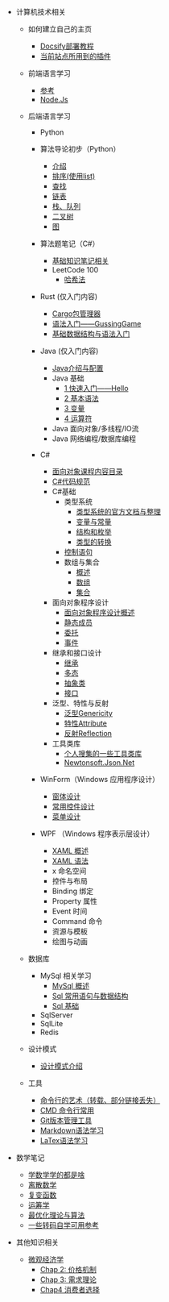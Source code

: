<!-- _sidebar.md -->


* 计算机技术相关
  * 如何建立自己的主页
    * [Docsify部署教程](/ProjectDocs/cs/Docsify/docsify-startinit.md)
    * [当前站点所用到的插件](/ProjectDocs/cs/Docsify/plugin-docsify-used.md)

  * 前端语言学习
    * [参考](/ProjectDocs/cs/Front-end-Development/Introduction.md)
    * [Node.Js](/ProjectDocs/cs/Front-end-Development/NodeJs-DownloadInit.md)
  
  * 后端语言学习
    * Python

    * 算法导论初步（Python）
      * [介绍](/ProjectDocs/cs/Back-end-Development/AlgorithmTheory-using-python/Introduction.md)
      * [排序(使用list)](/ProjectDocs/cs/Back-end-Development/AlgorithmTheory-using-python/Sort.md)
      * [查找](/ProjectDocs/cs/Back-end-Development/AlgorithmTheory-using-python/Search.md)
      * [链表](/ProjectDocs/cs/Back-end-Development/AlgorithmTheory-using-python/Linkedlist.md)
      * [栈、队列](/ProjectDocs/cs/Back-end-Development/AlgorithmTheory-using-python/Stack_Queue.md)
      * [二叉树](/ProjectDocs/cs/Back-end-Development/AlgorithmTheory-using-python/BinaryTree.md)
      * [图](/ProjectDocs/cs/Back-end-Development/AlgorithmTheory-using-python/graph.md)

    * 算法题笔记（C#）
      * [基础知识笔记相关](/ProjectDocs/cs/Back-end-Development/Algorithm-CSsharp/Algorithm-Basic.md)
      * LeetCode 100
        * [哈希法](/ProjectDocs/cs/Back-end-Development/Algorithm-CSsharp/Hash-Practice.md)

    * Rust (仅入门内容)
      * [Cargo包管理器](/ProjectDocs/cs/Back-end-Development/Rust-Learn/cargo.md)
      * [语法入门——GussingGame](/ProjectDocs/cs/Back-end-Development/Rust-Learn/GuessingGame.md)
      * [基础数据结构与语法入门](/ProjectDocs/cs/Back-end-Development/Rust-Learn/rust_basic.md)

    * Java (仅入门内容)
      * [Java介绍与配置](/ProjectDocs/cs/Back-end-Development/Java-Learn/Introduction.md)
      * Java 基础
        * [1 快速入门——Hello](/ProjectDocs/cs/Back-end-Development/Java-Learn/Fast-Start/1HelloWorld.md)
        * [2 基本语法](/ProjectDocs/cs/Back-end-Development/Java-Learn/Fast-Start/2BasicSyntax.md)
        * [3 变量](/ProjectDocs/cs/Back-end-Development/Java-Learn/Fast-Start/3Variable.md)
        * [4 运算符](/ProjectDocs/cs/Back-end-Development/Java-Learn/Fast-Start/4Operator.md)
      * Java 面向对象/多线程/IO流
      * Java 网络编程/数据库编程

    * C#             
      * [面向对象课程内容目录](/ProjectDocs/cs/Back-end-Development/Csharp/file.md)
      * [C#代码规范](/ProjectDocs/cs/Back-end-Development/Csharp/NameRules.md)
      * C#基础
        * 类型系统  <!--放置在 Type-System -->
          * [类型系统的官方文档与整理](/ProjectDocs/cs/Back-end-Development/Csharp/Type-System/Type-System.md)
          * [变量与常量](/ProjectDocs/cs/Back-end-Development/Csharp/Type-System/2-3-Variable-Constant.md)
          * [结构和枚举](/ProjectDocs/cs/Back-end-Development/Csharp/Type-System/2-5-Struct-Enum.md)
          * [类型的转换](/ProjectDocs/cs/Back-end-Development/Csharp/Type-System/2-4-Type-Convert.md)
        * [控制语句](/ProjectDocs/cs/Back-end-Development/Csharp/3-Control-Sentence.md)
        * 数组与集合  <!--放置在 Collection-Array-List -->
          * [概述](/ProjectDocs/cs/Back-end-Development/Csharp/Collection-Array/Collection-System.md)
          * [数组](/ProjectDocs/cs/Back-end-Development/Csharp/Collection-Array/Array.md)
          * [集合](/ProjectDocs/cs/Back-end-Development/Csharp/Collection-Array/List.md)
      * 面向对象程序设计  <!--放置在 OOP -->
        * [面向对象程序设计概述](/ProjectDocs/cs/Back-end-Development/Csharp/OOP/5-1-introduction.md)
        * [静态成员](/ProjectDocs/cs/Back-end-Development/Csharp/OOP/5-6-Static-Member.md)
        * [委托](/ProjectDocs/cs/Back-end-Development/Csharp/OOP/5-12-delegate.md)
        * [事件](/ProjectDocs/cs/Back-end-Development/Csharp/OOP/5-13-event.md)
      * 继承和接口设计  <!--放置在 Inheritance-Connector -->
        * [继承](/ProjectDocs/cs/Back-end-Development/Csharp/Inheritance-Connector/6-1-Inheritance.md)
        * [多态](/ProjectDocs/cs/Back-end-Development/Csharp/Inheritance-Connector/6-2-Polymorphism.md)
        * [抽象类](/ProjectDocs/cs/Back-end-Development/Csharp/Inheritance-Connector/6-3-Abstract.md)
        * [接口](/ProjectDocs/cs/Back-end-Development/Csharp/Inheritance-Connector/6-4-Connector.md)
      * 泛型、特性与反射  <!--放置在 Genericity-Attribute-Reflection -->
        * [泛型Genericity](/ProjectDocs/cs/Back-end-Development/Csharp/Genericity-Attribute-Reflexction/Genericity.md)
        * [特性Attribute](/ProjectDocs/cs/Back-end-Development/Csharp/Genericity-Attribute-Reflexction/Attribute.md)
        * [反射Reflection](/ProjectDocs/cs/Back-end-Development/Csharp/Genericity-Attribute-Reflexction/Reflection.md)
      * 工具类库  <!--放置在 Tools -->
        * [个人搜集的一些工具类库](/ProjectDocs/cs/Back-end-Development/Csharp/Tools/Utility-Collection.md)
        * [Newtonsoft.Json.Net](/ProjectDocs/cs/Back-end-Development/Csharp/Tools/Newtonsoft.md)

    * WinForm（Windows 应用程序设计）<!--放置在 WinForm -->
      * [窗体设计](/ProjectDocs/cs/Back-end-Development/Csharp/WinForm/9-1-Windows-Form-Design.md)
      * [常用控件设计](/ProjectDocs/cs/Back-end-Development/Csharp/WinForm/9-2-Control-design.md)
      * [菜单设计](/ProjectDocs/cs/Back-end-Development/Csharp/WinForm/10-1-Menu-Design.md)
    
    * WPF （Windows 程序表示层设计）
      * [XAML 概述](/ProjectDocs/cs/Back-end-Development/Csharp/WPF/Xaml-Description.md)
      * [XAML 语法](/ProjectDocs/cs/Back-end-Development/Csharp/WPF/Xaml-Grammar.md)
      * x 命名空间
      * 控件与布局
      * Binding 绑定
      * Property 属性
      * Event 时间
      * Command 命令
      * 资源与模板
      * 绘图与动画

  * 数据库
    * MySql 相关学习
      * [MySql 概述](/ProjectDocs/cs/Sql/MySQL-front.md)
      * [Sql 常用语句与数据结构](/ProjectDocs/cs/Sql/MySQL-statements-and-data-types.md)
      * [Sql 基础](ProjectDocs\cs\Sql\SQL-basic.md)
    * SqlServer
    * SqlLite
    * Redis

  * 设计模式
    * [设计模式介绍](/ProjectDocs/cs/DesignPattern/init.md)

  * 工具
    * [命令行的艺术（转载、部分链接丢失）](/ProjectDocs/cs/CMD/Command-CMDart.md)
    * [CMD 命令行常用](/ProjectDocs/cs/CMD/Command-CMDusing.md)
    * [Git版本管理工具](/ProjectDocs/cs/Git-Using.md)
    * [Markdown语法学习](/ProjectDocs/cs/Markdown-Using.md)
    * [LaTex语法学习](/ProjectDocs/cs/LaTeX/LaTex-Learning.md)

* 数学笔记
  * [学数学学的都是啥](/ProjectDocs/Prattle/LearnCS/Guide_For_Math_Stu.md)
  * [离散数学](/ProjectDocs/Mathematic/Discrete-Mathematic-Exam-Review.md)
  * [复变函数](/ProjectDocs/Mathematic/Complex-Function-Exam-Review.md)
  * [运筹学](/ProjectDocs/Mathematic/Operations-Research.md)
  * [最优化理论与算法](/ProjectDocs/Mathematic/Optimization-Calculation-Method.md)
  * [一些转码自学可用参考](/ProjectDocs/Prattle/LearnCS/Ref_For_CS.md)

* 其他知识相关
  * [微观经济学](/ProjectDocs/MicroEconomic/file.md)
    * [Chap 2: 价格机制](/ProjectDocs/MicroEconomic/2-PriceMechanism.md)
    * [Chap 3: 需求理论](/ProjectDocs/MicroEconomic/3-TheoryOfElasticity.md)
    * [Chap4 消费者选择](/ProjectDocs/MicroEconomic/4-ConsumerChoice.md)